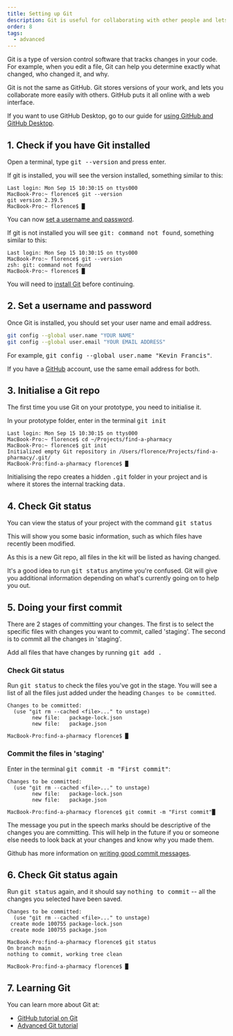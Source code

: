 ```yaml
---
title: Setting up Git
description: Git is useful for collaborating with other people and lets you undo mistakes or identify bugs.
order: 8
tags:
  - advanced
---
```


Git is a type of version control software that tracks changes in your code. For example, when you edit a file, Git can help you determine exactly what changed, who changed it, and why.

Git is not the same as GitHub. Git stores versions of your work, and lets you collaborate more easily with others. GitHub puts it all online with a web interface.

If you want to use GitHub Desktop, go to our guide for [using GitHub and GitHub Desktop](/guides/github).

## 1. Check if you have Git installed

Open a terminal, type <kbd>git --version</kbd> and press enter.

If git is installed, you will see the version installed, something similar to this:

```shell
Last login: Mon Sep 15 10:30:15 on ttys000
MacBook-Pro:~ florence$ git --version
git version 2.39.5
MacBook-Pro:~ florence$ █
```

You can now [set a username and password](#git-user-password).

If git is not installed you will see <samp>git: command not found</samp>, something similar to this:

```shell
Last login: Mon Sep 15 10:30:15 on ttys000
MacBook-Pro:~ florence$ git --version
zsh: git: command not found
MacBook-Pro:~ florence$ █
```

You will need to [install Git](https://git-scm.com/downloads) before continuing.

## 2. Set a username and password

Once Git is installed, you should set your user name and email address.

```sh
git config --global user.name "YOUR NAME"
git config --global user.email "YOUR EMAIL ADDRESS"
```

For example, <kbd>git config --global user.name "Kevin Francis"</kbd>.

If you have a [GitHub](https://github.com/) account, use the same email address for both.

## 3. Initialise a Git repo

The first time you use Git on your prototype, you need to initialise it.

In your prototype folder, enter in the terminal <kbd>git init</kbd>

```shell
Last login: Mon Sep 15 10:30:15 on ttys000
MacBook-Pro:~ florence$ cd ~/Projects/find-a-pharmacy
MacBook-Pro:~ florence$ git init
Initialized empty Git repository in /Users/florence/Projects/find-a-pharmacy/.git/
MacBook-Pro:find-a-pharmacy florence$ █
```

Initialising the repo creates a hidden <samp>.git</samp> folder in your project and is where it stores the internal tracking data .

## 4. Check Git status

You can view the status of your project with the command <kbd>git status</kbd>

This will show you some basic information, such as which files have recently been modified.

As this is a new Git repo, all files in the kit will be listed as having changed.

It's a good idea to run <kbd>git status</kbd> anytime you're confused. Git will give you additional information depending on what's currently going on to help you out.

## 5. Doing your first commit

There are 2 stages of committing your changes. The first is to select the specific files with changes you want to commit, called 'staging'. The second is to commit all the changes in 'staging'.

Add all files that have changes by running <kbd>git add .</kbd>

### Check Git status

Run <kbd>git status</kbd> to check the files you've got in the stage. You will see a list of all the files just added under the heading `Changes to be committed`.

```shell
Changes to be committed:
  (use "git rm --cached <file>..." to unstage)
        new file:   package-lock.json
        new file:   package.json

MacBook-Pro:find-a-pharmacy florence$ █
```

### Commit the files in 'staging'

Enter in the terminal <kbd>git commit -m "First commit"</kbd>:

```shell
Changes to be committed:
  (use "git rm --cached <file>..." to unstage)
        new file:   package-lock.json
        new file:   package.json

MacBook-Pro:find-a-pharmacy florence$ git commit -m "First commit"█
```

The message you put in the speech marks should be descriptive of the changes you are committing. This will help in the future if you or someone else needs to look back at your changes and know why you made them.

Github has more information on [writing good commit messages](https://github.com/erlang/otp/wiki/writing-good-commit-messages).

## 6. Check Git status again

Run <kbd>git status</kbd> again, and it should say <samp>nothing to commit</samp> -- all the changes you selected have been saved.

```shell
Changes to be committed:
  (use "git rm --cached <file>..." to unstage)
 create mode 100755 package-lock.json
 create mode 100755 package.json

MacBook-Pro:find-a-pharmacy florence$ git status
On branch main
nothing to commit, working tree clean

MacBook-Pro:find-a-pharmacy florence$ █
```

## 7. Learning Git

You can learn more about Git at:

- [GitHub tutorial on Git](https://try.github.io/levels/1/challenges/1)
- [Advanced Git tutorial](http://think-like-a-git.net/)
